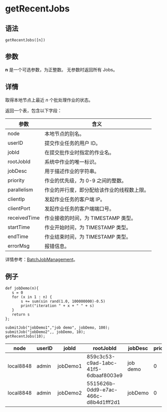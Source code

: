 # getRecentJobs

## 语法

`getRecentJobs([n])`

## 参数

**n** 是一个可选参数，为正整数。 无参数时返回所有 Jobs。

## 详情

取得本地节点上最近 *n* 个批处理作业的状态。

返回一个表，包含以下字段：

| 参数 | 含义 |
| --- | --- |
| node | 本地节点的别名。 |
| userID | 提交作业任务的用户 ID。 |
| jobId | 在提交批作业时指定的作业名。 |
| rootJobId | 系统中作业的唯一标识。 |
| jobDesc | 用于描述作业的字符串。 |
| priority | 作业的优先级，为 0-9 之间的整数。 |
| parallelism | 作业的并行度，即分配给该作业的线程数上限。 |
| clientIp | 发起作业任务的客户端 IP。 |
| clientPort | 发起作业任务的客户端端口号。 |
| receivedTime | 作业接收的时间，为 TIMESTAMP 类型。 |
| startTime | 作业开始时间，为 TIMESTAMP 类型。 |
| endTime | 作业结束时间，为 TIMESTAMP 类型。 |
| errorMsg | 报错信息。 |

详情参考：[BatchJobManagement](../../sys_man/BatchJobManagement.html)。

## 例子

```
def jobDemo(n){
   s = 0
   for (x in 1 : n) {
       s += sum(sin rand(1.0, 100000000)-0.5)
       print("iteration " + x + " " + s)
   }
   return s
};

submitJob("jobDemo1","job demo", jobDemo, 100);
submitJob("jobDemo2",, jobDemo, 10);
getRecentJobs(10);
```

| node | userID | jobId | rootJobId | jobDesc | priority | parallelism | clientIp | clientPort | receivedTime | startTime | endTime | errorMsg |
| --- | --- | --- | --- | --- | --- | --- | --- | --- | --- | --- | --- | --- |
| local8848 | admin | jobDemo1 | 859c3c53-c9ad-1abc-41f5-6dbaaf8003e9 | job demo | 0 | 1 | 127.0.0.1 | 61,436 | 2024.02.29 10:18:07.160 |  |  |  |
| local8848 | admin | jobDemo2 | 5515626b-0dd9-e7ac-466c-d8b4d1fff2d1 | jobDemo | 0 | 1 | 127.0.0.1 | 61,436 | 2024.02.29 10:18:07.164 |  |  |  |

